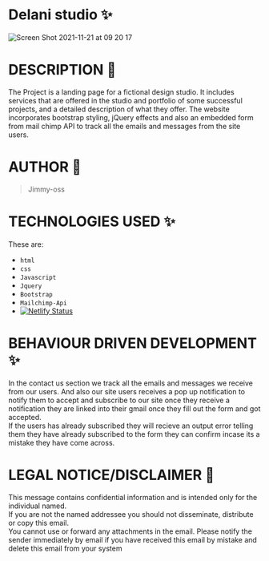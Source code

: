 # Delani studio &#10024;

![Screen Shot 2021-11-21 at 09 20 17](https://user-images.githubusercontent.com/62022158/142762020-696b6b5f-4e2d-4dfb-bb75-8722799108b5.png)

# DESCRIPTION &#127800;

The Project is a landing page for a fictional design studio.
It includes services that are offered in the studio and portfolio of some successful projects,
and a detailed description of what they offer.
The website incorporates bootstrap styling, jQuery effects and also an embedded form from mail chimp API to track all the emails and messages from the site users.

# AUTHOR &#129409;

> Jimmy-oss

# TECHNOLOGIES USED &#10024;

These are:

- `html`
- `css`
- `Javascript`
- `Jquery`
- `Bootstrap`
- `Mailchimp-Api`
- [![Netlify Status](https://api.netlify.com/api/v1/badges/f62bb2f5-c7d1-4b5b-96a5-0ee98550568f/deploy-status)](https://app.netlify.com/sites/delani-studio-website/deploys)

# BEHAVIOUR DRIVEN DEVELOPMENT &#10024;

In the contact us section we track all the emails and messages we receive from our users.
And also our site users receives a pop up notification to notify them to accept and subscribe to our site once they receive a
notification they are linked into their gmail once they fill out the form and got accepted.<br>If the users has already subscribed they will recieve
an output error telling them they have already subscribed to the form they can confirm incase its a mistake they
have come across.</br>

# LEGAL NOTICE/DISCLAIMER &#127800;

This message contains confidential information and is intended only for the individual named.<br>If you are not the named addressee you should not disseminate, distribute or copy this email.<br> You cannot use or forward any attachments in the email. Please notify the sender immediately by email if you have received this email by mistake and delete this email from your system</br>
